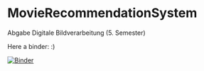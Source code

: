 # MovieRecommendationSystem
Abgabe Digitale Bildverarbeitung (5. Semester)


Here a binder: :)

[![Binder](https://mybinder.org/badge_logo.svg)](https://mybinder.org/v2/gh/benerit/MovieRecommendationSystem/HEAD?labpath=recommender.ipynb)
